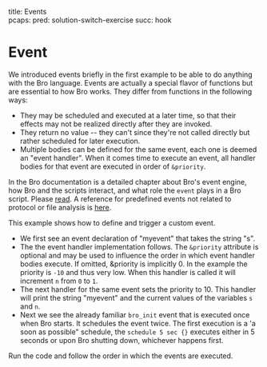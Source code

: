 title: Events	
pcaps: 
pred: solution-switch-exercise
succ: hook

Event
===================

We introduced events briefly in the first example to be able to do anything 
with the Bro language. Events are actually a special flavor of functions 
but are essential to how Bro works.
They differ from functions in the following ways:

* They may be scheduled and executed at a later time, so that their
  effects may not be realized directly after they are invoked.
* They return no value -- they can't since they're not called directly
  but rather scheduled for later execution.
* Multiple bodies can be defined for the same event, each one is
  deemed an "event handler". When it comes time to execute an
  event, all handler bodies for that event are executed in order of
  `&priority`.

In the Bro documentation is a detailed chapter about Bro's event engine, how Bro and the scripts
interact, and what role the `event` plays in a Bro script. Please [read](https://www.bro.org/sphinx-git/scripting/index.html#the-event-queue-and-event-handlers).
A reference for predefined events not related to protocol or file analysis is [here](https://www.bro.org/sphinx/scripts/base/bif/event.bif.bro.html).

This example shows how to define and trigger a custom event.

* We first see an event declaration of "myevent" that takes the string "s".
* The the event handler implementation follows. The `&priority` attribute is optional and
may be used to influence the order in which event handler bodies execute.
If omitted, &priority is implicitly 0. In the example the priority is `-10` and thus very low. 
When this handler is called it will increment `n` from `0` to `1`.
* The next handler for the same event sets the priority to 10. This handler will print the string "myevent"
and the current values of the variables `s` and `n`.
* Next we see the already familiar `bro_init` event that is executed
once when Bro starts. It schedules the event twice.
The first execution is a 'a soon as possible"
schedule, the `schedule 5 sec {}` executes either in 5 seconds or upon Bro shutting down, whichever 
happens first.

Run the code and follow the order in which the events are executed. 

